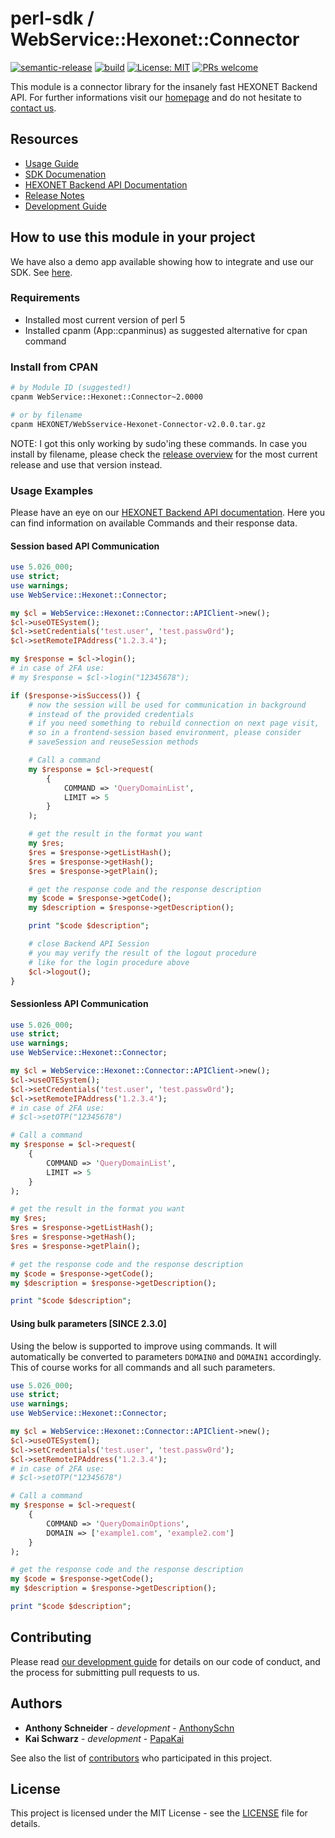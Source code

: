 # perl-sdk / WebService::Hexonet::Connector

[![semantic-release](https://img.shields.io/badge/%20%20%F0%9F%93%A6%F0%9F%9A%80-semantic--release-e10079.svg)](https://github.com/semantic-release/semantic-release)
[![build](https://travis-ci.org/hexonet/perl-sdk.svg?branch=master)](https://travis-ci.org/hexonet/perl-sdk)
[![License: MIT](https://img.shields.io/badge/License-MIT-blue.svg)](https://opensource.org/licenses/MIT)
[![PRs welcome](https://img.shields.io/badge/PRs-welcome-brightgreen.svg)](https://github.com/hexonet/perl-sdk/blob/master/CONTRIBUTING.md)

This module is a connector library for the insanely fast HEXONET Backend API. For further informations visit our [homepage](http://hexonet.net) and do not hesitate to [contact us](https://www.hexonet.net/contact).

## Resources

* [Usage Guide](https://github.com/hexonet/perl-sdk/blob/master/README.md#how-to-use-this-module-in-your-project)
* [SDK Documenation](https://rawgit.com/hexonet/perl-sdk/master/docs/hexonet.html)
* [HEXONET Backend API Documentation](https://github.com/hexonet/hexonet-api-documentation/tree/master/API)
* [Release Notes](https://github.com/hexonet/perl-sdk/releases)
* [Development Guide](https://github.com/hexonet/perl-sdk/wiki/Development-Guide)

## How to use this module in your project

We have also a demo app available showing how to integrate and use our SDK. See [here](https://github.com/hexonet/perl-sdk-demo).

### Requirements

* Installed most current version of perl 5
* Installed cpanm (App::cpanminus) as suggested alternative for cpan command

### Install from CPAN

```bash
# by Module ID (suggested!)
cpanm WebService::Hexonet::Connector~2.0000

# or by filename
cpanm HEXONET/WebSservice-Hexonet-Connector-v2.0.0.tar.gz
```

NOTE: I got this only working by sudo'ing these commands.
In case you install by filename, please check the [release overview](https://github.com/hexonet/perl-sdk/releases) for the most current release and use that version instead.

### Usage Examples

Please have an eye on our [HEXONET Backend API documentation](https://github.com/hexonet/hexonet-api-documentation/tree/master/API). Here you can find information on available Commands and their response data.

#### Session based API Communication

```perl
use 5.026_000;
use strict;
use warnings;
use WebService::Hexonet::Connector;

my $cl = WebService::Hexonet::Connector::APIClient->new();
$cl->useOTESystem();
$cl->setCredentials('test.user', 'test.passw0rd');
$cl->setRemoteIPAddress('1.2.3.4');

my $response = $cl->login();
# in case of 2FA use:
# my $response = $cl->login("12345678");

if ($response->isSuccess()) {
    # now the session will be used for communication in background
    # instead of the provided credentials
    # if you need something to rebuild connection on next page visit,
    # so in a frontend-session based environment, please consider
    # saveSession and reuseSession methods

    # Call a command
    my $response = $cl->request(
        {
            COMMAND => 'QueryDomainList',
            LIMIT => 5
        }
    );

    # get the result in the format you want
    my $res;
    $res = $response->getListHash();
    $res = $response->getHash();
    $res = $response->getPlain();

    # get the response code and the response description
    my $code = $response->getCode();
    my $description = $response->getDescription();

    print "$code $description";

    # close Backend API Session
    # you may verify the result of the logout procedure
    # like for the login procedure above
    $cl->logout();
}
```

#### Sessionless API Communication

```perl
use 5.026_000;
use strict;
use warnings;
use WebService::Hexonet::Connector;

my $cl = WebService::Hexonet::Connector::APIClient->new();
$cl->useOTESystem();
$cl->setCredentials('test.user', 'test.passw0rd');
$cl->setRemoteIPAddress('1.2.3.4');
# in case of 2FA use:
# $cl->setOTP("12345678")

# Call a command
my $response = $cl->request(
    {
        COMMAND => 'QueryDomainList',
        LIMIT => 5
    }
);

# get the result in the format you want
my $res;
$res = $response->getListHash();
$res = $response->getHash();
$res = $response->getPlain();

# get the response code and the response description
my $code = $response->getCode();
my $description = $response->getDescription();

print "$code $description";
```

#### Using bulk parameters [SINCE 2.3.0]

Using the below is supported to improve using commands. It will automatically be converted to parameters `DOMAIN0` and `DOMAIN1` accordingly.
This of course works for all commands and all such parameters.

```perl
use 5.026_000;
use strict;
use warnings;
use WebService::Hexonet::Connector;

my $cl = WebService::Hexonet::Connector::APIClient->new();
$cl->useOTESystem();
$cl->setCredentials('test.user', 'test.passw0rd');
$cl->setRemoteIPAddress('1.2.3.4');
# in case of 2FA use:
# $cl->setOTP("12345678")

# Call a command
my $response = $cl->request(
    {
        COMMAND => 'QueryDomainOptions',
        DOMAIN => ['example1.com', 'example2.com']
    }
);

# get the response code and the response description
my $code = $response->getCode();
my $description = $response->getDescription();

print "$code $description";
```

## Contributing

Please read [our development guide](https://github.com/hexonet/perl-sdk/wiki/Development-Guide) for details on our code of conduct, and the process for submitting pull requests to us.

## Authors

* **Anthony Schneider** - *development* - [AnthonySchn](https://github.com/anthonyschn)
* **Kai Schwarz** - *development* - [PapaKai](https://github.com/papakai)

See also the list of [contributors](https://github.com/hexonet/perl-sdk/graphs/contributors) who participated in this project.

## License

This project is licensed under the MIT License - see the [LICENSE](LICENSE) file for details.
